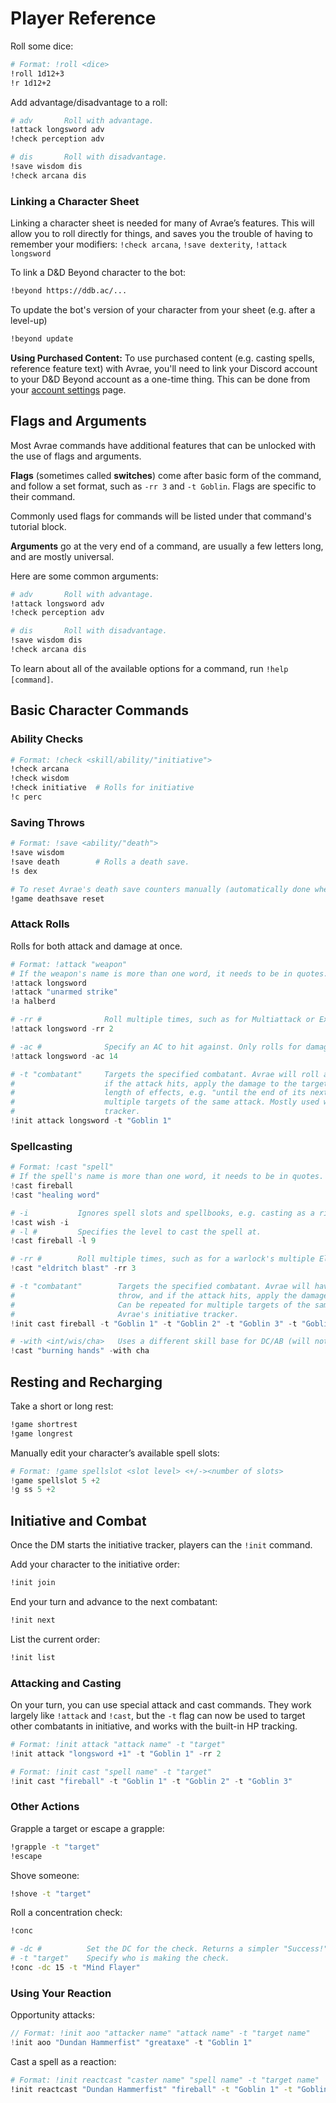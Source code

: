 # Player Reference
Roll some dice:
```sh
# Format: !roll <dice>
!roll 1d12+3
!r 1d12+2
```

Add advantage/disadvantage to a roll:
```sh
# adv       Roll with advantage.
!attack longsword adv
!check perception adv

# dis       Roll with disadvantage.
!save wisdom dis
!check arcana dis
```

### Linking a Character Sheet
Linking a character sheet is needed for many of Avrae’s features. This will allow you to roll directly for things, and saves you the trouble of having to remember your modifiers: `!check arcana`, `!save dexterity`, `!attack longsword`

To link a D&D Beyond character to the bot:

```sh
!beyond https://ddb.ac/...
```

To update the bot's version of your character from your sheet (e.g. after a level-up)
```sh
!beyond update
```

**Using Purchased Content:** To use purchased content (e.g. casting spells, reference feature text) with Avrae, you'll need to link your Discord account to your D&D Beyond account as a one-time thing. This can be done from your [account settings](https://www.dndbeyond.com/account) page.

## Flags and Arguments
Most Avrae commands have additional features that can be unlocked with the use of flags and arguments.

**Flags** (sometimes called **switches**) come after basic form of the command, and follow a set format, such as `-rr 3` and `-t Goblin`. Flags are specific to their command.

Commonly used flags for commands will be listed under that command's tutorial block.

**Arguments** go at the very end of a command, are usually a few letters long, and are mostly universal.

Here are some common arguments:
```sh
# adv       Roll with advantage.
!attack longsword adv
!check perception adv

# dis       Roll with disadvantage.
!save wisdom dis
!check arcana dis
```

To learn about all of the available options for a command, run `!help [command]`.

## Basic Character Commands
### Ability Checks
```sh
# Format: !check <skill/ability/"initiative">
!check arcana
!check wisdom
!check initiative  # Rolls for initiative
!c perc
```

### Saving Throws
```sh
# Format: !save <ability/"death">
!save wisdom
!save death        # Rolls a death save.
!s dex

# To reset Avrae's death save counters manually (automatically done when you heal HP):
!game deathsave reset
```

### Attack Rolls
Rolls for both attack and damage at once.
```powershell
# Format: !attack "weapon"
# If the weapon's name is more than one word, it needs to be in quotes.
!attack longsword
!attack "unarmed strike"
!a halberd

# -rr #              Roll multiple times, such as for Multiattack or Extra Attack.
!attack longsword -rr 2

# -ac #              Specify an AC to hit against. Only rolls for damage on hit.
!attack longsword -ac 14

# -t "combatant"     Targets the specified combatant. Avrae will roll against the target's AC, and
#                    if the attack hits, apply the damage to the target's current HP. Also tracks
#                    length of effects, e.g. "until the end of its next turn." Can be repeated for
#                    multiple targets of the same attack. Mostly used with Avrae's initiative
#                    tracker.
!init attack longsword -t "Goblin 1"
```

### Spellcasting
```powershell
# Format: !cast "spell"
# If the spell's name is more than one word, it needs to be in quotes.
!cast fireball
!cast "healing word"

# -i           Ignores spell slots and spellbooks, e.g. casting as a ritual or item.
!cast wish -i
# -l #         Specifies the level to cast the spell at.
!cast fireball -l 9

# -rr #        Roll multiple times, such as for a warlock's multiple Eldritch Blasts.
!cast "eldritch blast" -rr 3

# -t "combatant"        Targets the specified combatant. Avrae will have the target make the saving
#                       throw, and if the attack hits, apply the damage to the target's current HP.
#                       Can be repeated for multiple targets of the same attack. Mostly used with
#                       Avrae's initiative tracker.
!init cast fireball -t "Goblin 1" -t "Goblin 2" -t "Goblin 3" -t "Goblin 4"

# -with <int/wis/cha>   Uses a different skill base for DC/AB (will not account for extra bonuses)
!cast "burning hands" -with cha
```

## Resting and Recharging
Take a short or long rest:
```sh
!game shortrest
!game longrest
```

Manually edit your character’s available spell slots:
```powershell
# Format: !game spellslot <slot level> <+/-><number of slots>
!game spellslot 5 +2
!g ss 5 +2
```

## Initiative and Combat
Once the DM starts the initiative tracker, players can the  `!init` command.

Add your character to the initiative order:
```sh
!init join
```

End your turn and advance to the next combatant:
```sh
!init next
```

List the current order:
```sh
!init list
```

### Attacking and Casting
On your turn, you can use special attack and cast commands. They work largely like `!attack` and `!cast`, but the `-t` flag can now be used to target other combatants in initiative, and works with the built-in HP tracking.

```powershell
# Format: !init attack "attack name" -t "target"
!init attack "longsword +1" -t "Goblin 1" -rr 2

# Format: !init cast "spell name" -t "target"
!init cast "fireball" -t "Goblin 1" -t "Goblin 2" -t "Goblin 3"
```

### Other Actions
Grapple a target or escape a grapple:
```sh
!grapple -t "target"
!escape
```

Shove someone:
```sh
!shove -t "target"
```

Roll a concentration check:
```sh
!conc

# -dc #          Set the DC for the check. Returns a simpler "Success!" or "Fail!" dialog.
# -t "target"    Specify who is making the check.
!conc -dc 15 -t "Mind Flayer"
```

### Using Your Reaction
Opportunity attacks:
```c
// Format: !init aoo "attacker name" "attack name" -t "target name"
!init aoo "Dundan Hammerfist" "greataxe" -t "Goblin 1"
```

Cast a spell as a reaction:
```sh
# Format: !init reactcast "caster name" "spell name" -t "target name"
!init reactcast "Dundan Hammerfist" "fireball" -t "Goblin 1" -t "Goblin 2" -t "Goblin 3"
